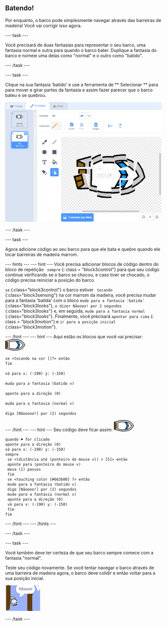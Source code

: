 ## Batendo!

Por enquanto, o barco pode simplesmente navegar através das barreiras de madeira! Você vai corrigir isso agora.

\--- task \---

Você precisará de duas fantasias para representar o seu barco, uma fantasia normal e outra para quando o barco bater. Duplique a fantasia do barco e nomeie uma delas como "normal" e o outro como "batido".

\--- /task \---

\--- task \---

Clique na sua fantasia 'batido' e use a ferramenta de ** Selecionar ** para para mover e girar partes da fantasia e assim fazer parecer que o barco bateu e se quebrou.

![screenshot](images/boat-hit-costume-annotated.png)

\--- /task \---

\--- task \---

Agora adicione código ao seu barco para que ele bata e quebre quando ele tocar barreiras de madeira marrom.

\--- hints \--- \--- hint \--- Você precisa adicionar blocos de código dentro do bloco de repetição ` sempre` {: class = "block3control"} para que seu código continue verificando se o barco se chocou, e caso tiver se chocado, o código precisa reiniciar a posição do barco.

` se ` {:class="block3control"} o barco estiver ` tocando` {:class="block3sensing"} na cor marrom da madeira, você precisa mudar para a fantasia 'batida' com o bloco `mude para a fantasia 'batida' ` {:class="block3looks"}, ` e dizer Nãoooo! por 2 segundos ` {:class="block3looks"} e, em seguida, ` mude para a fantasia normal ` {:class="block3looks"}. Finalmente, você precisará ` apontar para cima ` {: class = "block3motion"} e ` ir para a posição inicial ` {:class="block3motion"}.

\--- /hint \--- \--- hint \--- Aqui estão os blocos que você vai precisar: ![boat-sprite](images/boat_resize.png)

```blocks3
se <tocando na cor []?> então
fim

vá para x: (-190) y: (-150)

muda para a fantasia (batido v)

aponte para a direção (0)

muda para a fantasia (normal v)

diga [Nãooooo!] por (2) segundos
```

\--- /hint \--- \--- hint \--- Seu código deve ficar assim: ![boat-sprite](images/boat_resize.png)

```blocks3
quando ⚑ for clicado
aponte para a direção (0)
vá para x: (-190) y: (-150)
sempre 
 se <(distância até (ponteiro do mouse v)) > [5]> então 
 aponte para (ponteiro do mouse v)
 mova (1) passos
 fim
 se <touching color [#663b00] ?> então 
 mude para a fantasia (batido v)
 diga [Nãoooo!] por (2) segundos
 mude para a fantasia (normal v)
 aponte para a direção (0)
 vá para x: (-190) y: (-150)
 fim
fim
```

\--- /hint \--- \--- /hints \---

\--- /task \---

\--- task \---

Você também deve ter certeza de que seu barco sempre comece com a fantasia "normal".

Teste seu código novamente. Se você tentar navegar o barco através de uma barreira de madeira agora, o barco deve colidir e então voltar para a sua posição inicial.

![screenshot](images/boat-crash.png)

\--- /task \---